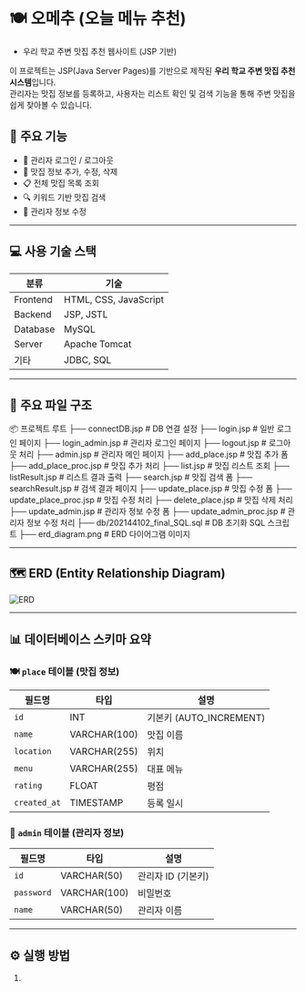 # 🍽️ 오메추 (오늘 메뉴 추천) 
- 우리 학교 주변 맛집 추천 웹사이트 (JSP 기반)

이 프로젝트는 JSP(Java Server Pages)를 기반으로 제작된 **우리 학교 주변 맛집 추천 시스템**입니다.  
관리자는 맛집 정보를 등록하고, 사용자는 리스트 확인 및 검색 기능을 통해 주변 맛집을 쉽게 찾아볼 수 있습니다.

<dr>
  
## 📌 주요 기능

- 🔐 관리자 로그인 / 로그아웃
- 🧾 맛집 정보 추가, 수정, 삭제
- 📋 전체 맛집 목록 조회
- 🔍 키워드 기반 맛집 검색
- 👤 관리자 정보 수정

---

## 💻 사용 기술 스택

| 분류 | 기술 |
|------|------|
| Frontend | HTML, CSS, JavaScript |
| Backend | JSP, JSTL |
| Database | MySQL |
| Server | Apache Tomcat |
| 기타 | JDBC, SQL |

---

## 📁 주요 파일 구조
📦 프로젝트 루트 
├── connectDB.jsp # DB 연결 설정 
├── login.jsp # 일반 로그인 페이지 
├── login_admin.jsp # 관리자 로그인 페이지 
├── logout.jsp # 로그아웃 처리 
├── admin.jsp # 관리자 메인 페이지 
├── add_place.jsp # 맛집 추가 폼 
├── add_place_proc.jsp # 맛집 추가 처리 
├── list.jsp # 맛집 리스트 조회 
├── listResult.jsp # 리스트 결과 출력 
├── search.jsp # 맛집 검색 폼 
├── searchResult.jsp # 검색 결과 페이지 
├── update_place.jsp # 맛집 수정 폼 
├── update_place_proc.jsp # 맛집 수정 처리 
├── delete_place.jsp # 맛집 삭제 처리 
├── update_admin.jsp # 관리자 정보 수정 폼 
├── update_admin_proc.jsp # 관리자 정보 수정 처리 
├── db/202144102_final_SQL.sql # DB 초기화 SQL 스크립트 
├── erd_diagram.png # ERD 다이어그램 이미지

---

## 🗺️ ERD (Entity Relationship Diagram)

![ERD](./erd_diagram.png)

---

## 📊 데이터베이스 스키마 요약

### 🍽️ `place` 테이블 (맛집 정보)

| 필드명 | 타입 | 설명 |
|--------|------|------|
| `id` | INT | 기본키 (AUTO_INCREMENT) |
| `name` | VARCHAR(100) | 맛집 이름 |
| `location` | VARCHAR(255) | 위치 |
| `menu` | VARCHAR(255) | 대표 메뉴 |
| `rating` | FLOAT | 평점 |
| `created_at` | TIMESTAMP | 등록 일시 |

### 👤 `admin` 테이블 (관리자 정보)

| 필드명 | 타입 | 설명 |
|--------|------|------|
| `id` | VARCHAR(50) | 관리자 ID (기본키) |
| `password` | VARCHAR(100) | 비밀번호 |
| `name` | VARCHAR(50) | 관리자 이름 |

---

## ⚙️ 실행 방법

1.
